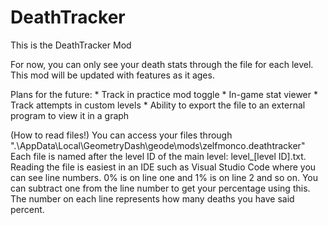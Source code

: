 # DeathTracker

This is the DeathTracker Mod

For now, you can only see your death stats through the file for each level.
This mod will be updated with features as it ages.

Plans for the future:
    * Track in practice mod toggle
    * In-game stat viewer
    * Track attempts in custom levels
    * Ability to export the file to an external program to view it in a graph

(How to read files!)
You can access your files through ".\AppData\Local\GeometryDash\geode\mods\zelfmonco.deathtracker"
Each file is named after the level ID of the main level: level_[level ID].txt.
Reading the file is easiest in an IDE such as Visual Studio Code where you can see line numbers.
0% is on line one and 1% is on line 2 and so on.
You can subtract one from the line number to get your percentage using this.
The number on each line represents how many deaths you have said percent.
